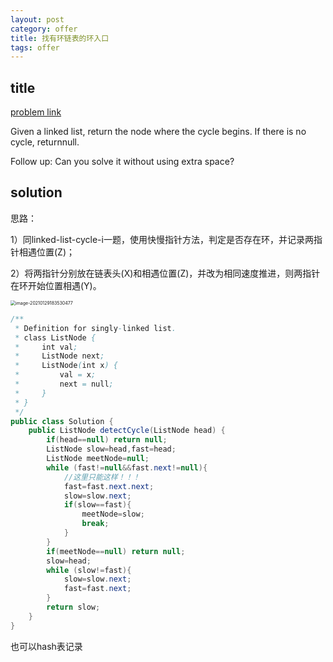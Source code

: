 ```yaml
---
layout: post
category: offer
title: 找有环链表的环入口
tags: offer
---
```


## title
[problem link](https://www.nowcoder.com/practice/6e630519bf86480296d0f1c868d425ad?tpId=46&tqId=29038&rp=1&ru=%2Fta%2Fleetcode&qru=%2Fta%2Fleetcode%2Fquestion-ranking&tPage=1)

Given a linked list, return the node where the cycle begins. If there is no cycle, returnnull.

Follow up:
Can you solve it without using extra space?



## solution


思路：

1）同linked-list-cycle-i一题，使用快慢指针方法，判定是否存在环，并记录两指针相遇位置(Z)；

2）将两指针分别放在链表头(X)和相遇位置(Z)，并改为相同速度推进，则两指针在环开始位置相遇(Y)。

<img src="https://cdn.jsdelivr.net/gh/mafulong/mdPic/typora/20210129183530.png" alt="image-20210129183530477" style="zoom:50%;" />

```java
/**
 * Definition for singly-linked list.
 * class ListNode {
 *     int val;
 *     ListNode next;
 *     ListNode(int x) {
 *         val = x;
 *         next = null;
 *     }
 * }
 */
public class Solution {
    public ListNode detectCycle(ListNode head) {
        if(head==null) return null;
        ListNode slow=head,fast=head;
        ListNode meetNode=null;
        while (fast!=null&&fast.next!=null){
            //这里只能这样！！！
            fast=fast.next.next;
            slow=slow.next;
            if(slow==fast){
                meetNode=slow;
                break;
            }
        }
        if(meetNode==null) return null;
        slow=head;
        while (slow!=fast){
            slow=slow.next;
            fast=fast.next;
        }
        return slow;
    }
}

```

 也可以hash表记录




